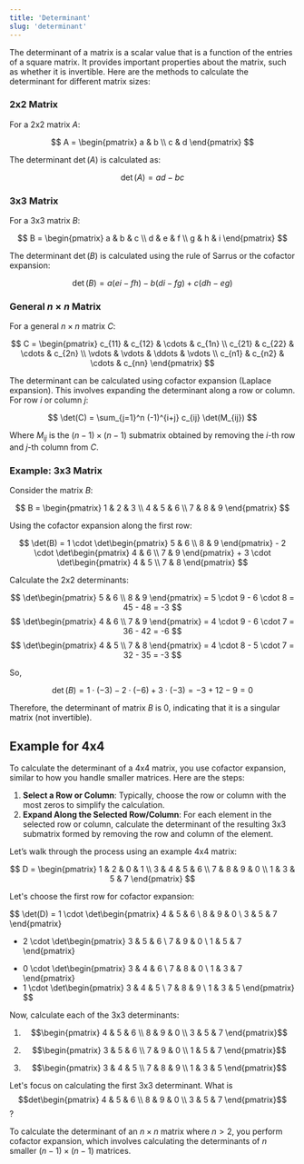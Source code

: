 ```yaml
---
title: 'Determinant'
slug: 'determinant'
---
```


The determinant of a matrix is a scalar value that is a function of the entries of a square matrix. It provides important properties about the matrix, such as whether it is invertible. Here are the methods to calculate the determinant for different matrix sizes:

### 2x2 Matrix

For a 2x2 matrix $A$:

$$ A = \begin{pmatrix} a & b \\ c & d \end{pmatrix} $$

The determinant $\det(A)$ is calculated as:

$$ \det(A) = ad - bc $$

### 3x3 Matrix

For a 3x3 matrix $B$:

$$ B = \begin{pmatrix} a & b & c \\ d & e & f \\ g & h & i \end{pmatrix} $$

The determinant $\det(B)$ is calculated using the rule of Sarrus or the cofactor expansion:

$$ \det(B) = a(ei - fh) - b(di - fg) + c(dh - eg) $$

### General $n \times n$ Matrix

For a general $n \times n$ matrix $C$:

$$ C = \begin{pmatrix} c_{11} & c_{12} & \cdots & c_{1n} \\ c_{21} & c_{22} & \cdots & c_{2n} \\ \vdots & \vdots & \ddots & \vdots \\ c_{n1} & c_{n2} & \cdots & c_{nn} \end{pmatrix} $$

The determinant can be calculated using cofactor expansion (Laplace expansion). This involves expanding the determinant along a row or column. For row $i$ or column $j$:

$$ \det(C) = \sum_{j=1}^n (-1)^{i+j} c_{ij} \det(M_{ij}) $$

Where $M_{ij}$ is the $(n-1) \times (n-1)$ submatrix obtained by removing the $i$-th row and $j$-th column from $C$.

### Example: 3x3 Matrix

Consider the matrix $B$:

$$ B = \begin{pmatrix} 1 & 2 & 3 \\ 4 & 5 & 6 \\ 7 & 8 & 9 \end{pmatrix} $$

Using the cofactor expansion along the first row:

$$ \det(B) = 1 \cdot \det\begin{pmatrix} 5 & 6 \\ 8 & 9 \end{pmatrix} - 2 \cdot \det\begin{pmatrix} 4 & 6 \\ 7 & 9 \end{pmatrix} + 3 \cdot \det\begin{pmatrix} 4 & 5 \\ 7 & 8 \end{pmatrix} $$

Calculate the 2x2 determinants:

$$ \det\begin{pmatrix} 5 & 6 \\ 8 & 9 \end{pmatrix} = 5 \cdot 9 - 6 \cdot 8 = 45 - 48 = -3 $$
$$ \det\begin{pmatrix} 4 & 6 \\ 7 & 9 \end{pmatrix} = 4 \cdot 9 - 6 \cdot 7 = 36 - 42 = -6 $$
$$ \det\begin{pmatrix} 4 & 5 \\ 7 & 8 \end{pmatrix} = 4 \cdot 8 - 5 \cdot 7 = 32 - 35 = -3 $$

So,

$$ \det(B) = 1 \cdot (-3) - 2 \cdot (-6) + 3 \cdot (-3) = -3 + 12 - 9 = 0 $$

Therefore, the determinant of matrix $B$ is 0, indicating that it is a singular matrix (not invertible).

## Example for 4x4

To calculate the determinant of a 4x4 matrix, you use cofactor expansion, similar to how you handle smaller matrices. Here are the steps:

1. **Select a Row or Column**: Typically, choose the row or column with the most zeros to simplify the calculation.
2. **Expand Along the Selected Row/Column**: For each element in the selected row or column, calculate the determinant of the resulting 3x3 submatrix formed by removing the row and column of the element.

Let’s walk through the process using an example 4x4 matrix:

$$ D = \begin{pmatrix} 
1 & 2 & 0 & 1 \\ 
3 & 4 & 5 & 6 \\ 
7 & 8 & 9 & 0 \\ 
1 & 3 & 5 & 7 
\end{pmatrix} $$

Let's choose the first row for cofactor expansion:

$$ \det(D) = 1 \cdot \det\begin{pmatrix} 
4 & 5 & 6 \\ 
8 & 9 & 0 \\ 
3 & 5 & 7 
\end{pmatrix} 
- 2 \cdot \det\begin{pmatrix} 
3 & 5 & 6 \\ 
7 & 9 & 0 \\ 
1 & 5 & 7 
\end{pmatrix} 
+ 0 \cdot \det\begin{pmatrix} 
3 & 4 & 6 \\ 
7 & 8 & 0 \\ 
1 & 3 & 7 
\end{pmatrix} 
+ 1 \cdot \det\begin{pmatrix} 
3 & 4 & 5 \\ 
7 & 8 & 9 \\ 
1 & 3 & 5 
\end{pmatrix} $$

Now, calculate each of the 3x3 determinants:

1. $$\begin{pmatrix} 
4 & 5 & 6 \\ 
8 & 9 & 0 \\ 
3 & 5 & 7 
\end{pmatrix}$$

2. $$\begin{pmatrix} 
3 & 5 & 6 \\ 
7 & 9 & 0 \\ 
1 & 5 & 7 
\end{pmatrix}$$

3. $$\begin{pmatrix} 
3 & 4 & 5 \\ 
7 & 8 & 9 \\ 
1 & 3 & 5 
\end{pmatrix}$$

Let's focus on calculating the first 3x3 determinant. What is $$det\begin{pmatrix} 
4 & 5 & 6 \\ 8 & 9 & 0 \\ 3 & 5 & 7 \end{pmatrix}$$?

To calculate the determinant of an $n \times n$ matrix where $n > 2$, you perform cofactor expansion, which involves calculating the determinants of $n$ smaller $(n-1) \times (n-1)$ matrices. 